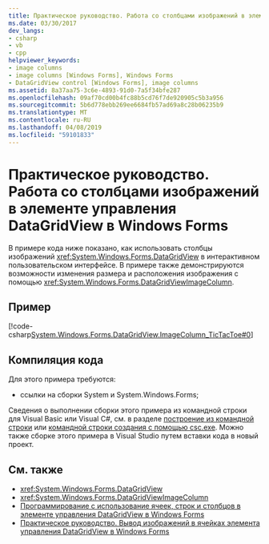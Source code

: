 ```yaml
---
title: Практическое руководство. Работа со столбцами изображений в элементе управления DataGridView в Windows Forms
ms.date: 03/30/2017
dev_langs:
- csharp
- vb
- cpp
helpviewer_keywords:
- image columns
- image columns [Windows Forms], Windows Forms
- DataGridView control [Windows Forms], image columns
ms.assetid: 8a37aa75-3c6e-4893-91d0-7a5f34bfe287
ms.openlocfilehash: 09af70cd00b4fc88b5cd76f7de920905c5b3a956
ms.sourcegitcommit: 5b6d778ebb269ee6684fb57ad69a8c28b06235b9
ms.translationtype: MT
ms.contentlocale: ru-RU
ms.lasthandoff: 04/08/2019
ms.locfileid: "59101833"
---
```

# <a name="how-to-work-with-image-columns-in-the-windows-forms-datagridview-control"></a>Практическое руководство. Работа со столбцами изображений в элементе управления DataGridView в Windows Forms
В примере кода ниже показано, как использовать столбцы изображений <xref:System.Windows.Forms.DataGridView> в интерактивном пользовательском интерфейсе. В примере также демонстрируются возможности изменения размера и расположения изображения с помощью <xref:System.Windows.Forms.DataGridViewImageColumn>.  
  
## <a name="example"></a>Пример  
 
 [!code-csharp[System.Windows.Forms.DataGridView.ImageColumn_TicTacToe#0](~/samples/snippets/csharp/VS_Snippets_Winforms/System.Windows.Forms.DataGridView.ImageColumn_TicTacToe/CS/tictactoe.cs#0)]
   
  
## <a name="compiling-the-code"></a>Компиляция кода  
 Для этого примера требуются:  
  
-   ссылки на сборки System и System.Windows.Forms;  
  
 Сведения о выполнении сборки этого примера из командной строки для Visual Basic или Visual C#, см. в разделе [построение из командной строки](../../../visual-basic/reference/command-line-compiler/building-from-the-command-line.md) или [командной строки создания с помощью csc.exe](../../../csharp/language-reference/compiler-options/command-line-building-with-csc-exe.md). Можно также сборке этого примера в Visual Studio путем вставки кода в новый проект.  
  
## <a name="see-also"></a>См. также

- <xref:System.Windows.Forms.DataGridView>
- <xref:System.Windows.Forms.DataGridViewImageColumn>
- [Программирование с использование ячеек, строк и столбцов в элементе управления DataGridView в Windows Forms](programming-with-cells-rows-and-columns-in-the-datagrid.md)
- [Практическое руководство. Вывод изображений в ячейках элемента управления DataGridView в Windows Forms](how-to-display-images-in-cells-of-the-windows-forms-datagridview-control.md)
